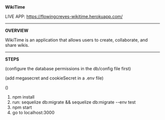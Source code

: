 **WikiTime**

LIVE APP: https://flowingcreyes-wikitime.herokuapp.com/

---
**OVERVIEW**

WikiTime is an application that allows users to create, collaborate, and share wikis.

---
**STEPS**

(configure the database permissions in the db/config file first)

(add megasecret and cookieSecret in a .env file)

()

1. npm install
2. run: sequelize db:migrate && sequelize db:migrate --env test
3. npm start
4. go to localhost:3000
